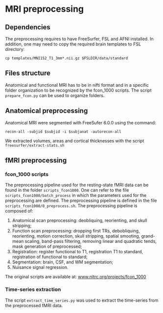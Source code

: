 # MRI preprocessing

## Dependencies
The preprocessing requires to have FreeSurfer, FSL and AFNI installed.
In addition, one may need to copy the required brain templates to FSL directory:
```
cp templates/MNI152_T1_3mm*.nii.gz $FSLDIR/data/standard
```

## Files structure
Anatomical and functional MRI has to be in nifti format and in a specific
folder organization to be recognized by the fcon\_1000 scripts.
The script `prepare_fcon.py` can be used to organize folders.

## Anatomical preprocessing
Anatomical MRI were segmented with FreeSufer 6.0.0 using the command:
```
recon-all -subjid $subjid -i $subjanat -autorecon-all
```
We extracted volumes, areas and cortical thicknesses with the script
`freesurfer/extract-stats.sh`


## fMRI preprocessing

### fcon\_1000 scripts

The preprocessing pipeline used for the resting-state fMRI data can be found in
the folder `scripts_fcon1000`. One can refer to the file
`scripts_fcon1000/batch_process` in which the parameters used for the
preprocessing are defined. The preprocessing pipeline is defined in the file
`scripts_fcon1000/0_preprocess.sh`. The preprocessing pipeline is composed of:

1. Anatomical scan preprocessing: deobliquing, reorienting, and skull
   stripping;
2. Function scan preprocessing: dropping first TRs, debobliquing, reorienting,
   motion correction, skull stripping, spatial smooting, grand-mean scaling,
   band-pass filtering, removing linear and quadratic tends, mask generation of
   preprocessed;
3. Registration: register functional to T1, registration T1 to standard,
   registration of functional to standard;
4. Segmentation: brain, CSF, and WM segmentation;
5. Nuisance signal regression.

The original scripts are available at:
www.nitrc.org/projects/fcon_1000

### Time-series extraction

The script `extract_time_series.py` was used to extract the time-series from
the preprocessed fMRI data.


